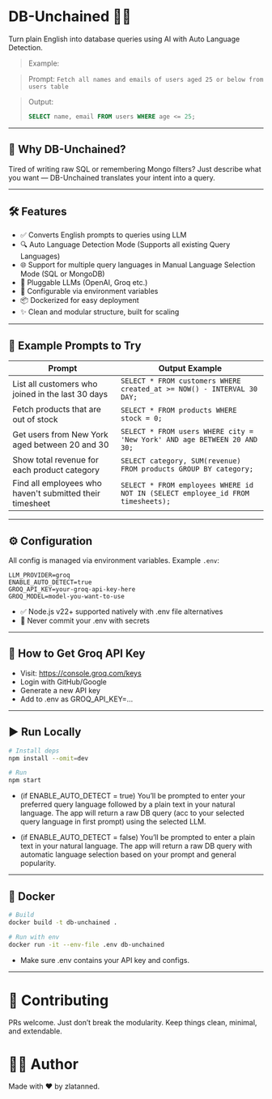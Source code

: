 # DB-Unchained 🧠🔗

Turn plain English into database queries using AI with Auto Language Detection.

> Example:

> Prompt: `Fetch all names and emails of users aged 25 or below from users table`

> Output:  
> ```sql  
> SELECT name, email FROM users WHERE age <= 25;
> ```

---

## 🚀 Why DB-Unchained?

Tired of writing raw SQL or remembering Mongo filters? Just describe what you want — DB-Unchained translates your intent into a query.

---

## 🛠️ Features

- ✅ Converts English prompts to queries using LLM
- 🔍 Auto Language Detection Mode (Supports all existing Query Languages)
- 🌐 Support for multiple query languages in Manual Language Selection Mode (SQL or MongoDB)
- 🔁 Pluggable LLMs (OpenAI, Groq etc.)
- 🔧 Configurable via environment variables
- 📦 Dockerized for easy deployment
- ✨ Clean and modular structure, built for scaling

---

## 🧪 Example Prompts to Try

| Prompt                                                   | Output Example                                              |
|----------------------------------------------------------|-------------------------------------------------------------|
| List all customers who joined in the last 30 days        | `SELECT * FROM customers WHERE created_at >= NOW() - INTERVAL 30 DAY;` |
| Fetch products that are out of stock                     | `SELECT * FROM products WHERE stock = 0;`                  |
| Get users from New York aged between 20 and 30           | `SELECT * FROM users WHERE city = 'New York' AND age BETWEEN 20 AND 30;` |
| Show total revenue for each product category             | `SELECT category, SUM(revenue) FROM products GROUP BY category;` |
| Find all employees who haven't submitted their timesheet | `SELECT * FROM employees WHERE id NOT IN (SELECT employee_id FROM timesheets);` |

---

## ⚙️ Configuration

All config is managed via environment variables. Example `.env`:

```env
LLM_PROVIDER=groq
ENABLE_AUTO_DETECT=true
GROQ_API_KEY=your-groq-api-key-here
GROQ_MODEL=model-you-want-to-use
```
- ✅ Node.js v22+ supported natively with .env file alternatives
- 🔐 Never commit your .env with secrets
---

## 🔐 How to Get Groq API Key
- Visit: https://console.groq.com/keys
- Login with GitHub/Google
- Generate a new API key
- Add to .env as GROQ_API_KEY=...

---

## ▶️ Run Locally

```bash
# Install deps
npm install --omit=dev

# Run
npm start
```
- (if ENABLE_AUTO_DETECT = true) You’ll be prompted to enter your preferred query language followed by a plain text in your natural language.
The app will return a raw DB query (acc to your selected query language in first prompt) using the selected LLM.

- (if ENABLE_AUTO_DETECT = false) You’ll be prompted to enter a plain text in your natural language.
The app will return a raw DB query with automatic language selection based on your prompt and general popularity.

---

## 🐳 Docker

```bash
# Build
docker build -t db-unchained .

# Run with env
docker run -it --env-file .env db-unchained
```
- Make sure .env contains your API key and configs.

---

# 🤝 Contributing
PRs welcome. Just don’t break the modularity. Keep things clean, minimal, and extendable.

# 🧑‍💻 Author
Made with ❤️ by zlatanned.
